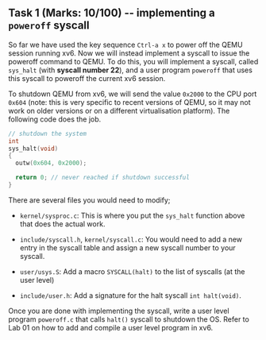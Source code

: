 ## Task 1 (Marks: 10/100) -- implementing a `poweroff` syscall

So far we have used the key sequence `Ctrl-a x` to power off the QEMU session running xv6. Now we will instead implement a syscall to issue the poweroff command to QEMU. To do this, you will implement a syscall, called `sys_halt` (with **syscall number 22**), and a user program `poweroff` that uses this syscall to poweroff the current xv6 session. 

To shutdown QEMU from xv6, we will send the value `0x2000` to the CPU port `0x604` (note: this is very specific to recent versions of QEMU, so it may not work on older versions or on a different virtualisation platform). The following code does the job. 

```C
// shutdown the system
int 
sys_halt(void)
{
  outw(0x604, 0x2000);

  return 0; // never reached if shutdown successful
}
```

There are several files you would need to modify; 

- `kernel/sysproc.c`: This is where you put the `sys_halt` function above that does the actual work. 

- `include/syscall.h`, `kernel/syscall.c`: You would need to add a new entry in the syscall table and assign a new  syscall number to your syscall.

- `user/usys.S`:  Add a macro `SYSCALL(halt)` to the list of syscalls (at the user level)

- `include/user.h`: Add a signature for the halt syscall `int halt(void)`. 


Once you are done with implementing the syscall, write a user level program `poweroff.c` that calls `halt()` syscall to shutdown the OS. Refer to Lab 01 on how to add and compile a user level program in xv6.

